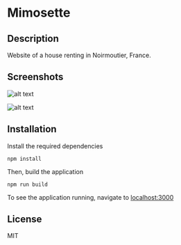 # Mimosette

## Description

Website of a house renting in Noirmoutier, France.

## Screenshots

![alt text](https://github.com/arthurfauq/mimosette/blob/master/screenshots/mimosette-home.png 'Home page')

![alt text](https://github.com/arthurfauq/mimosette/blob/master/screenshots/mimosette-localisation.png 'Localisation page')

## Installation

Install the required dependencies

```
npm install
```

Then, build the application

```
npm run build
```

To see the application running, navigate to [localhost:3000](http://localhost:3000)

## License

MIT

